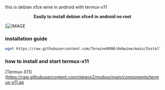 this is debian xfce wine in android with termux-x11

<b><p align="center">Easily to install debian xfce4 in android no root</p></b>
[![IMAGE](https://raw.githubusercontent.com/terwine9090/debwine/main/Screenshot_2024-03-18-21-26-13-05_84d3000e3f4017145260f7618db1d683.jpg)
### installation guide

```bash
wget https://raw.githubusercontent.com/Terwine9090/debwine/main/Install.sh & bash Install.sh
```
### how to install and start termux-x11 
[Termux-X11](https://raw.githubusercontent.com/olegos2/mobox/main/components/termux-x11.ap
